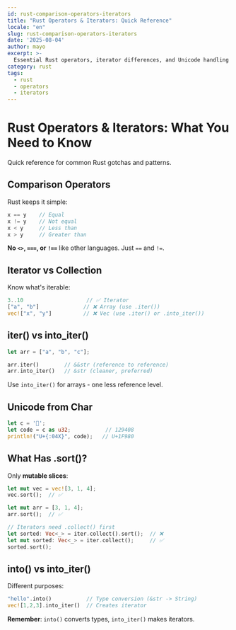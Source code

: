 ```yaml
---
id: rust-comparison-operators-iterators
title: "Rust Operators & Iterators: Quick Reference"
locale: "en"
slug: rust-comparison-operators-iterators
date: '2025-08-04'
author: mayo
excerpt: >-
  Essential Rust operators, iterator differences, and Unicode handling you need to know.
category: rust
tags:
  - rust
  - operators
  - iterators
---
```


# Rust Operators & Iterators: What You Need to Know

Quick reference for common Rust gotchas and patterns.

## Comparison Operators

Rust keeps it simple:
```rust
x == y    // Equal
x != y    // Not equal
x < y     // Less than
x > y     // Greater than
```

**No `<>`, `===`, or `!==`** like other languages. Just `==` and `!=`.

## Iterator vs Collection

Know what's iterable:
```rust
3..10                    // ✅ Iterator
["a", "b"]              // ❌ Array (use .iter())
vec!["x", "y"]          // ❌ Vec (use .iter() or .into_iter())
```

## iter() vs into_iter()

```rust
let arr = ["a", "b", "c"];

arr.iter()        // &&str (reference to reference)
arr.into_iter()   // &str (cleaner, preferred)
```

Use `into_iter()` for arrays - one less reference level.

## Unicode from Char

```rust
let c = '🦀';
let code = c as u32;           // 129408
println!("U+{:04X}", code);   // U+1F980
```

## What Has .sort()?

Only **mutable slices**:
```rust
let mut vec = vec![3, 1, 4];
vec.sort();  // ✅

let mut arr = [3, 1, 4];
arr.sort();  // ✅

// Iterators need .collect() first
let sorted: Vec<_> = iter.collect().sort();  // ❌
let mut sorted: Vec<_> = iter.collect();     // ✅
sorted.sort();
```

## into() vs into_iter()

Different purposes:
```rust
"hello".into()           // Type conversion (&str -> String)
vec![1,2,3].into_iter()  // Creates iterator
```

**Remember**: `into()` converts types, `into_iter()` makes iterators.